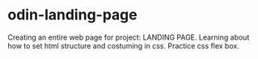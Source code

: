 # odin-landing-page
Creating an entire web page for project: LANDING PAGE. 
Learning about how to set html structure and costuming in css.
Practice css flex box. 